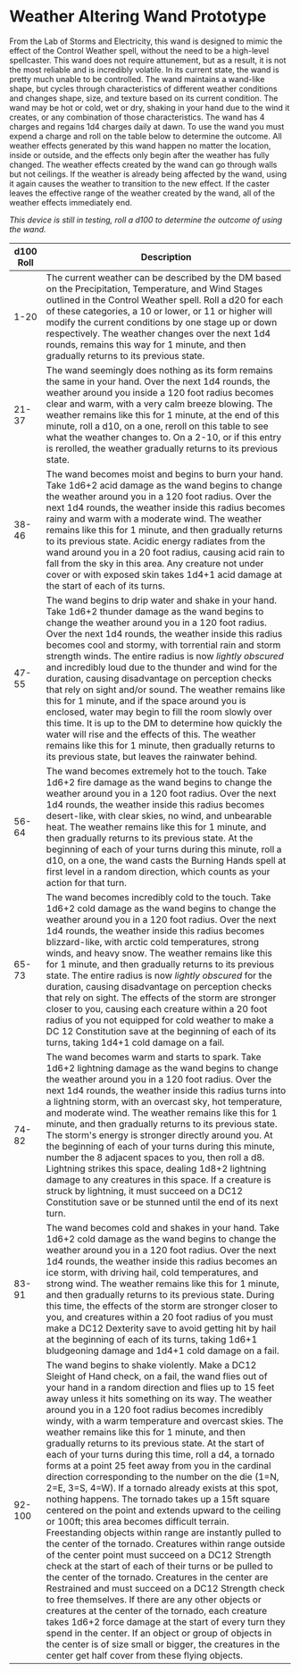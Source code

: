 # Weather Altering Wand Prototype

From the Lab of Storms and Electricity, this wand is designed to mimic the effect of the Control Weather spell, without the need to be a high-level spellcaster. This wand does not require attunement, but as a result, it is not the most reliable and is incredibly volatile. In its current state, the wand is pretty much unable to be controlled. The wand maintains a wand-like shape, but cycles through characteristics of different weather conditions and changes shape, size, and texture based on its current condition. The wand may be hot or cold, wet or dry, shaking in your hand due to the wind it creates, or any combination of those characteristics. The wand has 4 charges and regains 1d4 charges daily at dawn. To use the wand you must expend a charge and roll on the table below to determine the outcome. All weather effects generated by this wand happen no matter the location, inside or outside, and the effects only begin after the weather has fully changed. The weather effects created by the wand can go through walls but not ceilings. If the weather is already being affected by the wand, using it again causes the weather to transition to the new effect. If the caster leaves the effective range of the weather created by the wand, all of the weather effects immediately end.

*This device is still in testing, roll a d100 to determine the outcome of using the wand.*

| d100 Roll | Description |
|-----------|-------------|
| 1-20 | The current weather can be described by the DM based on the Precipitation, Temperature, and Wind Stages outlined in the Control Weather spell. Roll a d20 for each of these categories, a 10 or lower, or 11 or higher will modify the current conditions by one stage up or down respectively. The weather changes over the next 1d4 rounds, remains this way for 1 minute, and then gradually returns to its previous state. |
| 21-37 | The wand seemingly does nothing as its form remains the same in your hand. Over the next 1d4 rounds, the weather around you inside a 120 foot radius becomes clear and warm, with a very calm breeze blowing. The weather remains like this for 1 minute, at the end of this minute, roll a d10, on a one, reroll on this table to see what the weather changes to. On a 2-10, or if this entry is rerolled, the weather gradually returns to its previous state. |
| 38-46 | The wand becomes moist and begins to burn your hand. Take 1d6+2 acid damage as the wand begins to change the weather around you in a 120 foot radius. Over the next 1d4 rounds, the weather inside this radius becomes rainy and warm with a moderate wind. The weather remains like this for 1 minute, and then gradually returns to its previous state. Acidic energy radiates from the wand around you in a 20 foot radius, causing acid rain to fall from the sky in this area. Any creature not under cover or with exposed skin takes 1d4+1 acid damage at the start of each of its turns. |
| 47-55 | The wand begins to drip water and shake in your hand. Take 1d6+2 thunder damage as the wand begins to change the weather around you in a 120 foot radius. Over the next 1d4 rounds, the weather inside this radius becomes cool and stormy, with torrential rain and storm strength winds. The entire radius is now *lightly obscured* and incredibly loud due to the thunder and wind for the duration, causing disadvantage on perception checks that rely on sight and/or sound. The weather remains like this for 1 minute, and if the space around you is enclosed, water may begin to fill the room slowly over this time. It is up to the DM to determine how quickly the water will rise and the effects of this. The weather remains like this for 1 minute, then gradually returns to its previous state, but leaves the rainwater behind. |
| 56-64 | The wand becomes extremely hot to the touch. Take 1d6+2 fire damage as the wand begins to change the weather around you in a 120 foot radius. Over the next 1d4 rounds, the weather inside this radius becomes desert-like, with clear skies, no wind, and unbearable heat. The weather remains like this for 1 minute, and then gradually returns to its previous state. At the beginning of each of your turns during this minute, roll a d10, on a one, the wand casts the Burning Hands spell at first level in a random direction, which counts as your action for that turn. |
| 65-73 | The wand becomes incredibly cold to the touch. Take 1d6+2 cold damage as the wand begins to change the weather around you in a 120 foot radius. Over the next 1d4 rounds, the weather inside this radius becomes blizzard-like, with arctic cold temperatures, strong winds, and heavy snow. The weather remains like this for 1 minute, and then gradually returns to its previous state. The entire radius is now *lightly obscured* for the duration, causing disadvantage on perception checks that rely on sight. The effects of the storm are stronger closer to you, causing each creature within a 20 foot radius of you not equipped for cold weather to make a DC 12 Constitution save at the beginning of each of its turns, taking 1d4+1 cold damage on a fail. |
| 74-82 | The wand becomes warm and starts to spark. Take 1d6+2 lightning damage as the wand begins to change the weather around you in a 120 foot radius. Over the next 1d4 rounds, the weather inside this radius turns into a lightning storm, with an overcast sky, hot temperature, and moderate wind. The weather remains like this for 1 minute, and then gradually returns to its previous state. The storm's energy is stronger directly around you. At the beginning of each of your turns during this minute, number the 8 adjacent spaces to you, then roll a d8. Lightning strikes this space, dealing 1d8+2 lightning damage to any creatures in this space. If a creature is struck by lightning, it must succeed on a DC12 Constitution save or be stunned until the end of its next turn. |
| 83-91 | The wand becomes cold and shakes in your hand. Take 1d6+2 cold damage as the wand begins to change the weather around you in a 120 foot radius. Over the next 1d4 rounds, the weather inside this radius becomes an ice storm, with driving hail, cold temperatures, and strong wind. The weather remains like this for 1 minute, and then gradually returns to its previous state. During this time, the effects of the storm are stronger closer to you, and creatures within a 20 foot radius of you must make a DC12 Dexterity save to avoid getting hit by hail at the beginning of each of its turns, taking 1d6+1 bludgeoning damage and 1d4+1 cold damage on a fail. |
| 92-100 | The wand begins to shake violently. Make a DC12 Sleight of Hand check, on a fail, the wand flies out of your hand in a random direction and flies up to 15 feet away unless it hits something on its way. The weather around you in a 120 foot radius becomes incredibly windy, with a warm temperature and overcast skies. The weather remains like this for 1 minute, and then gradually returns to its previous state. At the start of each of your turns during this time, roll a d4, a tornado forms at a point 25 feet away from you in the cardinal direction corresponding to the number on the die (1=N, 2=E, 3=S, 4=W). If a tornado already exists at this spot, nothing happens. The tornado takes up a 15ft square centered on the point and extends upward to the ceiling or 100ft; this area becomes difficult terrain. Freestanding objects within range are instantly pulled to the center of the tornado. Creatures within range outside of the center point must succeed on a DC12 Strength check at the start of each of their turns or be pulled to the center of the tornado. Creatures in the center are Restrained and must succeed on a DC12 Strength check to free themselves. If there are any other objects or creatures at the center of the tornado, each creature takes 1d6+2 force damage at the start of every turn they spend in the center. If an object or group of objects in the center is of size small or bigger, the creatures in the center get half cover from these flying objects. |
